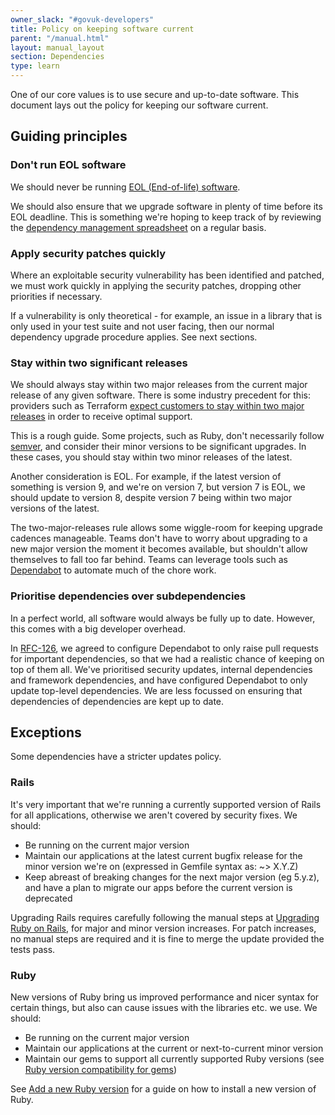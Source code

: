 ```yaml
---
owner_slack: "#govuk-developers"
title: Policy on keeping software current
parent: "/manual.html"
layout: manual_layout
section: Dependencies
type: learn
---
```


One of our core values is to use secure and up-to-date software. This document lays out the policy for keeping our software current.

## Guiding principles

### Don't run EOL software

We should never be running [EOL (End-of-life) software](https://en.wikipedia.org/wiki/End-of-life_product).

We should also ensure that we upgrade software in plenty of time before its EOL deadline. This is something we're hoping to keep track of by reviewing the [dependency management spreadsheet](https://docs.google.com/spreadsheets/d/137KZhjctJ8qTKYPnq2QNVkyoIC6ok7KA2G1vErNC6Oo/edit) on a regular basis.

### Apply security patches quickly

Where an exploitable security vulnerability has been identified and patched, we must work quickly in applying the security patches, dropping other priorities if necessary.

If a vulnerability is only theoretical - for example, an issue in a library that is only used in your test suite and not user facing, then our normal dependency upgrade procedure applies. See next sections.

### Stay within two significant releases

We should always stay within two major releases from the current major release of any given software. There is some industry precedent for this: providers such as Terraform [expect customers to stay within two major releases](https://support.hashicorp.com/hc/en-us/articles/360021185113-Support-Period-and-End-of-Life-EOL-Policy) in order to receive optimal support.

This is a rough guide.  Some projects, such as Ruby, don't necessarily follow [semver](https://semver.org/), and consider their minor versions to be significant upgrades. In these cases, you should stay within two minor releases of the latest.

Another consideration is EOL. For example, if the latest version of something is version 9, and we're on version 7, but version 7 is EOL, we should update to version 8, despite version 7 being within two major versions of the latest.

The two-major-releases rule allows some wiggle-room for keeping upgrade cadences manageable. Teams don't have to worry about upgrading to a new major version the moment it becomes available, but shouldn't allow themselves to fall too far behind. Teams can leverage tools such as [Dependabot](https://docs.publishing.service.gov.uk/manual/manage-ruby-dependencies.html) to automate much of the chore work.

### Prioritise dependencies over subdependencies

In a perfect world, all software would always be fully up to date. However, this comes with a big developer overhead.

In [RFC-126](https://github.com/alphagov/govuk-rfcs/blob/main/rfc-126-custom-configuration-for-dependabot.md), we agreed to configure Dependabot to only raise pull requests for important dependencies, so that we had a realistic chance of keeping on top of them all. We've prioritised security updates, internal dependencies and framework dependencies, and have configured Dependabot to only update top-level dependencies. We are less focussed on ensuring that dependencies of dependencies are kept up to date.

## Exceptions

Some dependencies have a stricter updates policy.

### Rails

It's very important that we're running a currently supported version of Rails for all applications, otherwise we aren't covered by security fixes. We should:

- Be running on the current major version
- Maintain our applications at the latest current bugfix release for the minor version we're on (expressed in Gemfile syntax as: ~> X.Y.Z)
- Keep abreast of breaking changes for the next major version (eg 5.y.z), and have a plan to migrate our apps before the current version is deprecated

Upgrading Rails requires carefully following the manual steps at [Upgrading Ruby on Rails][], for major and minor version increases.
For patch increases, no manual steps are required and it is fine to merge the update provided the tests pass.

[Upgrading Ruby on Rails]: https://guides.rubyonrails.org/upgrading_ruby_on_rails.html

### Ruby

New versions of Ruby bring us improved performance and nicer syntax for certain things, but also can cause issues with the libraries etc. we use. We should:

- Be running on the current major version
- Maintain our applications at the current or next-to-current minor version
- Maintain our gems to support all currently supported Ruby versions (see [Ruby version compatibility for gems](/manual/publishing-a-ruby-gem.html#ruby-version-compatibility))

See [Add a new Ruby version][] for a guide on how to install a new version of Ruby.

[Add a new Ruby version]: /manual/ruby.html
